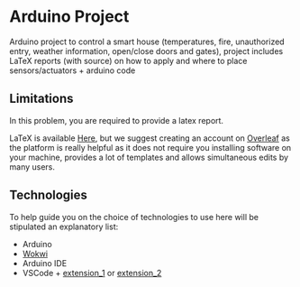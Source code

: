 # Arduino Project
Arduino project to control a smart house (temperatures, fire, unauthorized entry, weather information, open/close doors and gates), 
project includes LaTeX reports (with source) on how to apply and where to place sensors/actuators + arduino code

## Limitations
In this problem, you are required to provide a latex report.

LaTeX is available [Here](https://www.latex-project.org/), but we suggest creating an account on [Overleaf](https://www.overleaf.com/) as the platform is really helpful as it does not require
you installing software on your machine, provides a lot of templates and allows simultaneous edits by many users.

## Technologies
To help guide you on the choice of technologies to use here will be stipulated an explanatory list:
* Arduino
* [Wokwi](https://wokwi.com/)
* Arduino IDE
* VSCode + [extension_1](https://docs.wokwi.com/vscode/getting-started) or [extension_2](https://marketplace.visualstudio.com/items?itemName=vsciot-vscode.vscode-arduino)
